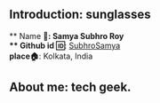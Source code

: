 ## Introduction: sunglasses
** Name :name_badge:**: Samya Subhro Roy
<br>
** Github id :id:**: [SubhroSamya](https://github.com/SubhroSamya )
<br>
**place:house:**: Kolkata, India

## About me: tech geek.






